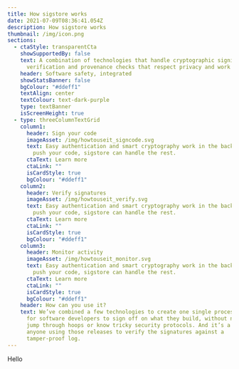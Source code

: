 ```yaml
---
title: How sigstore works
date: 2021-07-09T08:36:41.054Z
description: How sigstore works
thumbnail: /img/icon.png
sections:
  - ctaStyle: transparentCta
    showSupportedBy: false
    text: A combination of technologies that handle cryptographic signing,
      verification and provenance checks that respect privacy and work at scale.
    header: Software safety, integrated
    showStatsBanner: false
    bgColour: "#ddeff1"
    textAlign: center
    textColour: text-dark-purple
    type: textBanner
    isScreenHeight: true
  - type: threeColumnTextGrid
    column1:
      header: Sign your code
      imageAsset: /img/howtouseit_signcode.svg
      text: Easy authentication and smart cryptography work in the background. Just
        push your code, sigstore can handle the rest.
      ctaText: Learn more
      ctaLink: ""
      isCardStyle: true
      bgColour: "#ddeff1"
    column2:
      header: Verify signatures
      imageAsset: /img/howtouseit_verify.svg
      text: Easy authentication and smart cryptography work in the background. Just
        push your code, sigstore can handle the rest.
      ctaText: Learn more
      ctaLink: ""
      isCardStyle: true
      bgColour: "#ddeff1"
    column3:
      header: Monitor activity
      imageAsset: /img/howtouseit_monitor.svg
      text: Easy authentication and smart cryptography work in the background. Just
        push your code, sigstore can handle the rest.
      ctaText: Learn more
      ctaLink: ""
      isCardStyle: true
      bgColour: "#ddeff1"
    header: How can you use it?
    text: We’ve combined a few technologies to create one single process. It’s a way
      for software developers to sign off on what they build, without needing to
      jump through hoops or know tricky security protocols. And it’s a way for
      anyone using those releases to verify the signatures against a
      tamper-proof log.
---
```


Hello
